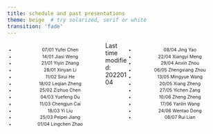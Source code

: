 ```yaml
---
title: schedule and past presentations
theme: beige  # try solarized, serif or white
transition: 'fade'
---
```


<div class="right">


- 08/04 Jing Yao
- 22/04 Xiangyi Meng
- 29/04 Anxin Zhou
- 06/05 Zhengxiang Zhou
- 13/05 Mingyue Wang
- 20/05 Xiang Zheng
- 27/05 Yichen Zang
- 10/06 Zheng Zheng
- 17/06 Yanlin Wang
- 24/06 Wentao Dong
- 08/07 Rui Lian

</div>
<!-- .element: style="font-size:70%;" -->

<div class="left">


- 07/01 Yufei Chen
- 14/01 Jiasi Weng
- 21/01 Yiyin Zhang
- 28/01 Xinyan Li
- 11/02 Sirui He
- 18/02 Leqian Zheng
- 25/02 Zizhuo Chen
- 04/03 Yuefeng Du
- 11/03 Chengjun Cai
- 18/03 Yi Liu
- 25/03 Peipei Jiang
- 01/04 Lingchen Zhao

</div>
<!-- .element: style="font-size:70%;" -->


Last time modified: 20220104

<style>
.left {
    margin: 0 0 0 0;
    text-align: center;
    float: left;
    z-index:-10;
    width:45%;
    font-size: 0.75em;
    line-height: 1.5;
}
.right {
    margin: 0 0 0 0;
    float: right;
    text-align: center;
    z-index:-10;
    width:45%;
    font-size: 0.75em;
    line-height: 1.5;
}
</style>
